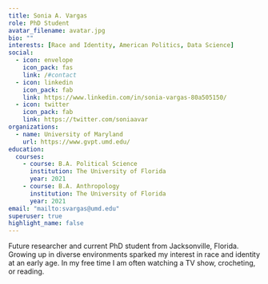 ```yaml
---
title: Sonia A. Vargas
role: PhD Student
avatar_filename: avatar.jpg
bio: ""
interests: [Race and Identity, American Politics, Data Science]
social:
  - icon: envelope
    icon_pack: fas
    link: /#contact
  - icon: linkedin
    icon_pack: fab
    link: https://www.linkedin.com/in/sonia-vargas-80a505150/
  - icon: twitter
    icon_pack: fab
    link: https://twitter.com/soniaavar
organizations:
  - name: University of Maryland
    url: https://www.gvpt.umd.edu/
education:
  courses:
    - course: B.A. Political Science
      institution: The University of Florida
      year: 2021
    - course: B.A. Anthropology
      institution: The University of Florida
      year: 2021
email: "mailto:svargas@umd.edu"
superuser: true
highlight_name: false
---
```

Future researcher and current PhD student from Jacksonville, Florida. Growing up in diverse environments sparked my interest in race and identity at an early age. In my free time I am often watching a TV show, crocheting, or reading. 